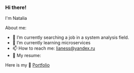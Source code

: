### Hi there!
I'm Natalia

About me:
- 🔭 I’m currently searching a job in a system analysis field.
- 🌱 I’m currently learning microservices
- 📫 How to reach me: lianess@yandex.ru
- 📃 My resume:

Here is my 📒 [Portfolio](https://github.com/nataliashved)





